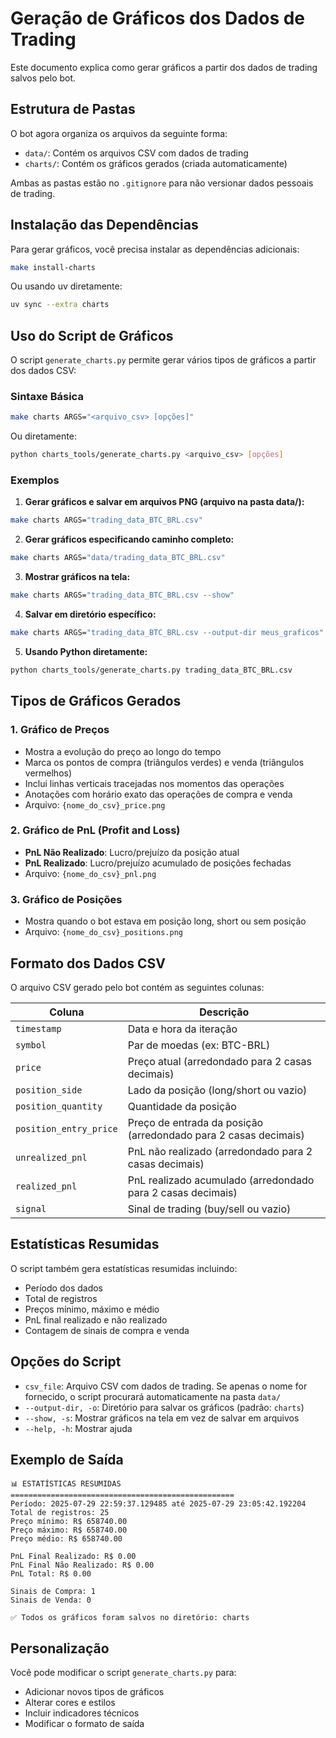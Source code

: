 # Geração de Gráficos dos Dados de Trading

Este documento explica como gerar gráficos a partir dos dados de trading salvos pelo bot.

## Estrutura de Pastas

O bot agora organiza os arquivos da seguinte forma:
- `data/`: Contém os arquivos CSV com dados de trading
- `charts/`: Contém os gráficos gerados (criada automaticamente)

Ambas as pastas estão no `.gitignore` para não versionar dados pessoais de trading.

## Instalação das Dependências

Para gerar gráficos, você precisa instalar as dependências adicionais:

```bash
make install-charts
```

Ou usando uv diretamente:
```bash
uv sync --extra charts
```

## Uso do Script de Gráficos

O script `generate_charts.py` permite gerar vários tipos de gráficos a partir dos dados CSV:

### Sintaxe Básica

```bash
make charts ARGS="<arquivo_csv> [opções]"
```

Ou diretamente:
```bash
python charts_tools/generate_charts.py <arquivo_csv> [opções]
```

### Exemplos

1. **Gerar gráficos e salvar em arquivos PNG (arquivo na pasta data/):**
```bash
make charts ARGS="trading_data_BTC_BRL.csv"
```

2. **Gerar gráficos especificando caminho completo:**
```bash
make charts ARGS="data/trading_data_BTC_BRL.csv"
```

3. **Mostrar gráficos na tela:**
```bash
make charts ARGS="trading_data_BTC_BRL.csv --show"
```

4. **Salvar em diretório específico:**
```bash
make charts ARGS="trading_data_BTC_BRL.csv --output-dir meus_graficos"
```

5. **Usando Python diretamente:**
```bash
python charts_tools/generate_charts.py trading_data_BTC_BRL.csv
```

## Tipos de Gráficos Gerados

### 1. Gráfico de Preços
- Mostra a evolução do preço ao longo do tempo
- Marca os pontos de compra (triângulos verdes) e venda (triângulos vermelhos)
- Inclui linhas verticais tracejadas nos momentos das operações
- Anotações com horário exato das operações de compra e venda
- Arquivo: `{nome_do_csv}_price.png`

### 2. Gráfico de PnL (Profit and Loss)
- **PnL Não Realizado**: Lucro/prejuízo da posição atual
- **PnL Realizado**: Lucro/prejuízo acumulado de posições fechadas
- Arquivo: `{nome_do_csv}_pnl.png`

### 3. Gráfico de Posições
- Mostra quando o bot estava em posição long, short ou sem posição
- Arquivo: `{nome_do_csv}_positions.png`

## Formato dos Dados CSV

O arquivo CSV gerado pelo bot contém as seguintes colunas:

| Coluna | Descrição |
|--------|-----------|
| `timestamp` | Data e hora da iteração |
| `symbol` | Par de moedas (ex: BTC-BRL) |
| `price` | Preço atual (arredondado para 2 casas decimais) |
| `position_side` | Lado da posição (long/short ou vazio) |
| `position_quantity` | Quantidade da posição |
| `position_entry_price` | Preço de entrada da posição (arredondado para 2 casas decimais) |
| `unrealized_pnl` | PnL não realizado (arredondado para 2 casas decimais) |
| `realized_pnl` | PnL realizado acumulado (arredondado para 2 casas decimais) |
| `signal` | Sinal de trading (buy/sell ou vazio) |

## Estatísticas Resumidas

O script também gera estatísticas resumidas incluindo:
- Período dos dados
- Total de registros
- Preços mínimo, máximo e médio
- PnL final realizado e não realizado
- Contagem de sinais de compra e venda

## Opções do Script

- `csv_file`: Arquivo CSV com dados de trading. Se apenas o nome for fornecido, o script procurará automaticamente na pasta `data/`
- `--output-dir, -o`: Diretório para salvar os gráficos (padrão: `charts`)
- `--show, -s`: Mostrar gráficos na tela em vez de salvar em arquivos
- `--help, -h`: Mostrar ajuda

## Exemplo de Saída

```
📊 ESTATÍSTICAS RESUMIDAS
==================================================
Período: 2025-07-29 22:59:37.129485 até 2025-07-29 23:05:42.192204
Total de registros: 25
Preço mínimo: R$ 658740.00
Preço máximo: R$ 658740.00
Preço médio: R$ 658740.00

PnL Final Realizado: R$ 0.00
PnL Final Não Realizado: R$ 0.00
PnL Total: R$ 0.00

Sinais de Compra: 1
Sinais de Venda: 0

✅ Todos os gráficos foram salvos no diretório: charts
```

## Personalização

Você pode modificar o script `generate_charts.py` para:
- Adicionar novos tipos de gráficos
- Alterar cores e estilos
- Incluir indicadores técnicos
- Modificar o formato de saída
